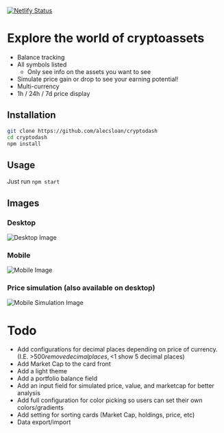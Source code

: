 [![Netlify Status](https://api.netlify.com/api/v1/badges/1d54e4f5-13f5-4dec-a155-5d69e41b56b0/deploy-status)](https://app.netlify.com/sites/cryptodash-demo/deploys)

# Explore the world of cryptoassets
* Balance tracking
* All symbols listed
    * Only see info on the assets you want to see
* Simulate price gain or drop to see your earning potential!
* Multi-currency
* 1h / 24h / 7d price display


## Installation
``` sh
git clone https://github.com/alecsloan/cryptodash
cd cryptodash
npm install
```

## Usage

Just run `npm start`


## Images

### Desktop
![Desktop Image](https://imgur.com/spOgdeH.png)


### Mobile

![Mobile Image](https://imgur.com/nht0lbk.png)

### Price simulation (also available on desktop)
![Mobile Simulation Image](https://imgur.com/g0DdMNX.png)

# Todo
* Add configurations for decimal places depending on price of currency. (I.E. >$500 remove decimal places, <$1 show 5 decimal places)
* Add Market Cap to the card front
* Add a light theme
* Add a portfolio balance field
* Add an input field for simulated price, value, and marketcap for better analysis
* Add full configuration for color picking so users can set their own colors/gradients
* Add setting for sorting cards (Market Cap, holdings, price, etc)
* Data export/import